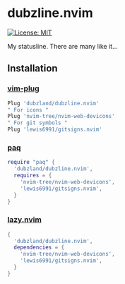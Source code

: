 # dubzline.nvim

[![License: MIT](https://img.shields.io/badge/License-MIT-yellow.svg)](https://opensource.org/licenses/MIT)

My statusline. There are many like it...

## Installation

### [vim-plug](https://github.com/junegunn/vim-plug)

```lua
Plug 'dubzland/dubzline.nvim'
" For icons "
Plug 'nvim-tree/nvim-web-devicons'
" For git symbols "
Plug 'lewis6991/gitsigns.nvim'
```

### [paq](https://github.com/savq/paq-nvim)

```lua
require "paq" {
  'dubzland/dubzline.nvim',
  requires = {
    'nvim-tree/nvim-web-devicons',
    'lewis6991/gitsigns.nvim',
  }
}
```

### [lazy.nvim](https://github.com/folke/lazy.nvim)

```lua
{
  'dubzland/dubzline.nvim',
  dependencies = {
    'nvim-tree/nvim-web-devicons',
    'lewis6991/gitsigns.nvim',
  }
}
```
